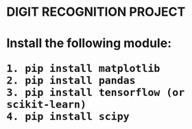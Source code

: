<h1>DIGIT RECOGNITION PROJECT<h1>

Install the following module:

    1. pip install matplotlib
    2. pip install pandas
    3. pip install tensorflow (or scikit-learn)
    4. pip install scipy